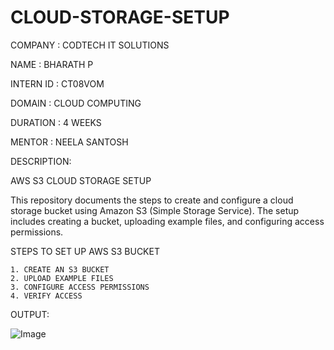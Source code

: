 # CLOUD-STORAGE-SETUP

COMPANY : CODTECH IT SOLUTIONS

NAME : BHARATH P

INTERN ID : CT08VOM

DOMAIN : CLOUD COMPUTING

DURATION : 4 WEEKS

MENTOR : NEELA SANTOSH




DESCRIPTION:


AWS S3 CLOUD STORAGE SETUP

This repository documents the steps to create and configure a cloud storage bucket using Amazon S3 (Simple Storage Service). The setup includes creating a bucket, uploading example files, and configuring access permissions.

  STEPS TO SET UP AWS S3 BUCKET
    
    1. CREATE AN S3 BUCKET
    2. UPLOAD EXAMPLE FILES
    3. CONFIGURE ACCESS PERMISSIONS
    4. VERIFY ACCESS



OUTPUT:


![Image](https://github.com/user-attachments/assets/e3e73757-9736-4b04-97ad-14e7e95981a3)
